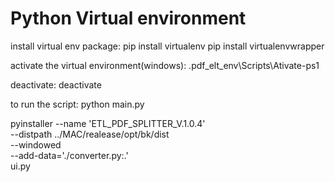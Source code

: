 # Python Virtual environment

install virtual env package: 
pip install virtualenv
pip install virtualenvwrapper

activate the virtual environment(windows): 
.pdf_elt_env\Scripts\Ativate-ps1

deactivate: 
deactivate

to run the script: python main.py



pyinstaller --name 'ETL_PDF_SPLITTER_V.1.0.4' \
            --distpath ../MAC/realease/opt/bk/dist \
            --windowed  \
            --add-data='./converter.py:.' \
            ui.py